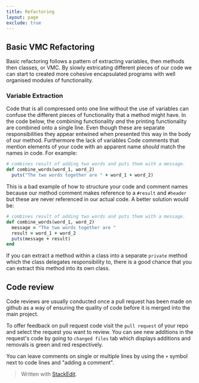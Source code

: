 ```yaml
---
title: Refactoring
layout: page
exclude: true
---
```

## Basic VMC Refactoring
Basic refactoring follows a pattern of extracting variables, then methods then classes, or VMC. By slowly extricating different pieces of our code we can start to created more cohesive encapsulated programs with well organised modules of functionality.

### Variable Extraction

Code that is all compressed onto one line without the use of variables can confuse the different pieces of functionality that a method might have. In the code below, the combining functionality *and* the printing functionality are combined onto a single line. Even though these are separate responsibilities they appear entwined when presented this way in the body of our method. Furthermore the lack of variables Code comments that mention elements of your code with an apparent name *should* match the names in code. For example:
```ruby
# combines result of adding two words and puts them with a message.
def combine_words(word_1, word_2)
  puts("The two words together are " + word_1 + word_2)
```
This is a bad example of how to structure your code and comment names because our method comment makes reference to a `#result` and `#header` but these are never referenced in our actual code. A better solution would be:
```ruby
# combines result of adding two words and puts them with a message.
def combine_words(word_1, word_2)
  message = "The two words together are "
  result = word_1 + word_2
  puts(message + result)
end
```

If you can extract a method within a class into a separate `private` method which the class delegates responsibility to, there is a good chance that you can extract this method into its own class.


## Code review

Code reviews are usually conducted once a pull request has been made on github as a way of ensuring the quality of code before it is merged into the main project.

To offer feedback on pull request code visit the `pull request` of your repo and select the request you want to review. You can see new additions in the request's code by going to `changed files` tab which displays additions and removals is green and red respectively.

You can leave comments on single or multiple lines by using the `+` symbol next to code lines and "adding a comment". 
> Written with [StackEdit](https://stackedit.io/).
<!--stackedit_data:
eyJoaXN0b3J5IjpbLTI3MDM0NDMwMSwtNTUyMzI4MjM2LC0yMD
U0NDc1NDA2LDE4NDUzMjUwODMsLTIwNTQ0NzU0MDYsLTg1NjA1
MTExN119
-->